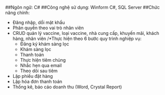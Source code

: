 ##Ngôn ngữ: C#
##Công nghệ sử dụng: Winform C#, SQL Server
##Chức năng chính:
- Đăng nhập, dổi mật khẩu
- Phân quyền theo vai trò nhân viên
- CRUD quản lý vaccine, loại vaccine, nhà cung cấp, khuyến mãi, khách hàng, nhân viên
/*Thực hiện theo 6 bước quy trình nghiệp vụ:
  - Đăng ký khám sàng lọc
  - Khám sàng lọc
  - Thanh toán
  - Thực hiện tiêm chủng
  - Nhắc hẹn qua email
  - Theo dõi sau tiêm
- Lập phiếu đặt hàng
- Lập hóa đơn thanh toán
- Thống kê, báo cáo doanh thu (Word, Crystal Report)  

